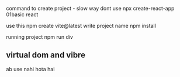 
command to create project - slow way dont use 
npx create-react-app 01basic react 


use this
npm create vite@latest
write project name 
npm install


running project 
npm run div

 ## virtual dom and vibre 
ab use nahi hota hai 

